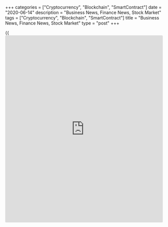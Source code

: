 +++
categories = ["Cryptocurrency", "Blockchain", "SmartContract"]
date = "2020-06-14"
description = "Business News, Finance News, Stock Market"
tags = ["Cryptocurrency", "Blockchain", "SmartContract"]
title = "Business News, Finance News, Stock Market"
type = "post"
+++

{{<iframe id="large-banner" src="https://www.bounty.group/#slide=16.0" width="100%" height="600" scrolling="no" style="border: 0px solid rgb(216, 221, 230); border-radius: 3px;">}}



[ ![logo][1] ][2]

![logo][3]

  * [▮ Home][4]
  * [ ▮ Business][5]
    * [ Latest Headlines][6]
    * [Top Stories][7]
    * [Breaking News][8]
    * [Earnings][9]
    * [Biotech][10]
    * [Investors][11]
    * [Stock Alerts][12]
    * [IPOs][13]
    * [M&A][14]
    * [Canadian][15]
    * [UK][16]
    * [Key Wallstreet Events][17]
    * [▮ Industry News][18]
      * [ Technology][19]
      * [ Software][20]
      * [ Banking][21]
      * [ Automotive][22]
      * [ Energy][23]
      * [More][24]
    * ▮ Corp. Calendars
      * [Dividends][25]
      * [Stock Splits][26]
      * [ Buybacks][27]
      * [ Conference Calls][28]
    * ▮ Earnings Calendars
      * [Earnings Calendar][29]
      * [ Pos Pre-announcements][30]
      * [ Profit Warnings][31]
      * [ Positive Surprise][32]
      * [ Negative Surprise][33]
      * [ Latest Earnings][34]
    * ▮ FDA Calendars
      * [Drug Approvals][35]
      * [ Device Approvals][36]
      * [ Clinical Trial Calendar][37]
    * ▮ Ratings Changes 
      * [Upgrades][38]
      * [Downgrades][39]
      * [ Cov Initiations][40]
      * [ Cov. Reiterated][41]
  * [ ▮ Economy][42]
    * [ US][43]
    * [ Europe][44]
    * [ Asia][45]
    * [ Global][46]
    * [ Economic Calendar][47]
    * [ Economic Scorecard][48]
    * [ Fed Members][49]
  * [ ▮Crypto ][50]
    * [ Cryptocurrency][51]
    * [ Blockchain][52]
  * [ ▮ Markets][53]
    * [ Morning Mkt Analysis][54]
    * [US Commentary][55]
    * [ European Commentary][56]
    * [ Asian Commentary][57]
    * [ Canadian Commentary][58]
    * [ Indian Commentary][59]
    * [Commodities][60]
    * [Bonds][61]
    * [Currencies][62]
  * [ ▮ Politics][63]
    * [ US][64]
    * [ World][65]
    * [White House][66]
    * [Elections][67]
    * [Congress][68]
    * [General News][69]
  * [ ▮ Forex][70]
    * [ FX Top Stories][71]
    * [ Currency Analysis][62]
    * [ Currency Alerts][72]
    * [ Economic Calendar][47]
    * [ Economic Scorecard][48]
  * [ ▮ Health NEW][73]
    * [ Coronavirus][74]
    * [ COVID-19 Calendar NEW][75]
    * [ Diet & Fitness][76]
    * [Cannabis][77]
    * [Kids Health][78]
    * [Men's Health][79]
    * [Women's Health][80]
    * [Cancer News][81]
    * [Drug Development][82]
    * [Mental Health][83]
  * [ ▮ Entertainment][84]
    * [ Top Stories][85]
    * [Slide Shows][86]
    * [ Game of Thrones][87]
    * ▮ Music [news](https://www.letsplayfx.com/blog/forex-news-website/)
      * [Pop][88]
      * [Rock][89]
      * [ Classic Rock][90]
      * [Rap/Hip-Hop][91]
      * [Country][92]
      * [ Alternative][93]
      * [Oldies][94]
      * [All Genre][95]
  * [▮ Content Licensing][96]
    * [Newswires & Feeds][97]
    * [Content Syndication][98]
    * [Digital Signage Services][99]
    * [Radio News Services][100]
  * [ ▮ Premium][101]
    * [Intelligent Investor][102]
    * [Emerging Biostocks][103]
    * [Under The Radar][104]
    * [Short-Term Investor][105]
    * [Login][106]
  * ▮ More
    * [Free Content][107]
    * [RSS Feeds][108]
    * [Press Releases][109]
    * [Search][110]
    * [Contact Us][111]

[][2]

  * [Home][4]
  * [ Business][5]
    * [ Latest Headlines][6]
    * [Top Stories][7]
    * [Breaking News][8]
    * [Earnings][9]
    * [Biotech][10]
    * [Investors][11]
    * [Stock Alerts][12]
    * [IPOs][13]
    * [M&A][14]
    * [Canadian][15]
    * [UK][16]
    * [Key Wallstreet Events][17]
    * [Industry News][18]
      * [ Technology][19]
      * [ Software][20]
      * [ Banking][21]
      * [ Automotive][22]
      * [ Energy][23]
      * [More][24]
    * Corp. Calendars
      * [Dividends][25]
      * [Stock Splits][26]
      * [ Buybacks][27]
      * [ Conference Calls][28]
    * Earnings Calendars
      * [Earnings Calendar][29]
      * [ Pos Pre-announcements][30]
      * [ Profit Warnings][31]
      * [ Positive Surprise][32]
      * [ Negative Surprise][33]
      * [ Latest Earnings][34]
    * FDA Calendars
      * [Drug Approvals][35]
      * [ Device Approvals][36]
      * [ Clinical Trial Calendar][37]
    * Ratings Changes 
      * [Upgrades][38]
      * [Downgrades][39]
      * [ Cov Initiations][40]
      * [ Cov. Reiterated][41]
  * [ Economy][42]
    * [ US][43]
    * [ Europe][44]
    * [ Asia][45]
    * [ Global][46]
    * [ Economic Calendar][47]
    * [ Economic Scorecard][48]
    * [ Fed Members][49]
  * [ Crypto ][50]
    * [ Cryptocurrency][51]
    * [ Blockchain][52]
  * [ Markets][53]
    * [ Morning Mkt Analysis][54]
    * [US Commentary][55]
    * [ European Commentary][56]
    * [ Asian Commentary][57]
    * [ Canadian Commentary][58]
    * [ Indian Commentary][59]
    * [Commodities][60]
    * [Bonds][61]
    * [Currencies][62]
  * [ Politics][63]
    * [ US][64]
    * [ World][65]
    * [White House][66]
    * [Elections][67]
    * [Congress][68]
    * [General News][69]
  * [ Forex][70]
    * [ FX Top Stories][71]
    * [ Currency Analysis][62]
    * [ Currency Alerts][72]
    * [ Economic Calendar][47]
    * [ Economic Scorecard][48]
  * [ Health NEW][73]
    * [ Coronavirus][74]
    * [ COVID-19 Calendar NEW][75]
    * [ Diet & Fitness][76]
    * [Cannabis][77]
    * [Kids Health][78]
    * [Men's Health][79]
    * [Women's Health][80]
    * [Cancer News][81]
    * [Drug Development][82]
    * [Mental Health][83]
  * [ Entertainment][84]
    * [ Top Stories][85]
    * [Slide Shows][86]
    * [ Game of Thrones][87]
    * Music [news](https://www.letsplayfx.com/blog/forex-news-website/)
      * [Pop][88]
      * [Rock][89]
      * [ Classic Rock][90]
      * [Rap/Hip-Hop][91]
      * [Country][92]
      * [ Alternative][93]
      * [Oldies][94]
      * [All Genre][95]
  * [Content Licensing][96]
    * [Newswires & Feeds][97]
    * [Content Syndication][98]
    * [Digital Signage Services][99]
    * [Radio News Services][100]
  * [ Premium][101]
    * [Intelligent Investor][102]
    * [Emerging Biostocks][103]
    * [Under The Radar][104]
    * [Short-Term Investor][105]
    * [Login][106]
  * More
    * [Free Content][107]
    * [RSS Feeds][108]
    * [Press Releases][109]
    * [Search][110]
    * [Contact Us][111]

# Business News

[![Share][112]][113]

[Tweet][114]

[Top Stories][115]

## [Sony Unveils PlayStation 5 Design ][116]

![sony june12 lg][117]Sony unveiled the first look of its next-gen
flagship gaming device, PlayStation 5, which sports a futuristic design.
The Japanese electronics giant also revealed an impressive lineup of
games coming to the console. PlayStation 5, which will launch alongside
Microsoft's rival Xbox Series X before...

##  [FDA Approves Uplizna To Treat Rare Disease Affecting Optic Nerves
][118]

##  [Starbucks Bans Staff From Wearing Anything That Supports Black
Lives Matter ][119]

##  [Apple CEO Tim Cook Commits $100 Mln For Racial Justice And Equality
][120]

[Read More][115]  

[Biotech][10]

![astrazeneca june12][121]

##  [Race For COVID-19 Vaccine: Who Are The Key Players? ][122]

  
  
When will a safe and effective vaccine for COVID-19 be ready? Vaccine
makers are racing against time to develop a vaccine to fight the novel
coronavirus. There are more than 130 candidate vaccines in development
against SARS-COV-2, the pathogen that causes COVID-19, of which 10 have
moved into clinical trials.

##  [Regeneron's (REGN) Resplendent Journey From $60 To $600 In 9 Years
][123]

##  [Heathcare IPOs For June 12 ][124]

##  [Pfizer Reports Positive Top-line Results From Phase 3 JADE TEEN
Trial Of Abrocitinib - Quick Facts ][125]

[Read More][10]  

Latest News

##  [U.K. Transport Committee : British Airways' Treatment Of Employees
'national Disgrace' ][126]

##  [American Express Receives Approval To Clear Domestic Transactions
In China ][127]

##  [Lakeside Recalls About 43,000 Pounds Of Beef Products Due To
Possible E.Coli Contamination ][128]

##  [Atlanta Police Chief Resigns Over Shooting Of Black Man ][129]

##  [Abbott : Data Shows FreeStyle Libre System Reduces HbA1C Levels In
Type 2 Diabetes People ][130]

##  [American Express JV Gets Approval To Begin Processing Transactions
In China ][131]

[Read More][115]  

[Earnings][9]

##  [AstraZeneca Inks Contract With Europe's IVA To Supply 400 Mln Doses
Of COVID-19 Vaccine ][132]

  
  
British drug major AstraZeneca Plc (AZN.L, AZN) said on Saturday that it
has signed a contract with Europe's Inclusive Vaccines Alliance to
supply up to 400 million doses of the University of Oxford's COVID-19
vaccine. The contract signed by Europe's Inclusive Vaccines Alliance or
IVA, a group formed...

##  [Children's Place Not Providing FY20 Guidance Amid COVID-19 - Quick
Facts ][133]

##  [United Natural Foods Guides FY20 Above Analysts' Estimates - Quick
Facts ][134]

##  [Graham Refrains From Providing FY21 Outlook Amid COVID-19 - Quick
Facts ][135]

[Read More][9]  

[Economy][42]

![consumer sentiment 061220][136]

##  [U.S. Consumer Sentiment Continues To Rebound In June ][137]

  
  
After reporting a record nosedive in U.S. consumer sentiment in March
and April, the University of Michigan released a report on Friday
showing sentiment continued to improve in June following a modest
rebound in May. The preliminary report showed the consumer sentiment
index for June climbed to 78.6 from 72.3 in May and 71.8 in April.

##  [U.S. Import Prices Jump More Than Expected Amid Rebound In Fuel
Prices ][138]

##  [Italy's Labor Hours, Employment Fall Amid Covid-19 Emergency ][139]

##  [Turkey Current Account Deficit Widens In April ][140]

[Read More ][42]  

Editors Pick

![starbucks june12][141] [Starbucks Bans Staff From Wearing Anything
That Supports Black Lives Matter ][142]

![timcook june12][143] [Apple CEO Tim Cook Commits $100 Mln For Racial
Justice And Equality ][144]

![spoons june12][145] [Miniware Teething Spoons Recalled For Choking
Risk ][146]

![twitter june12][147] [Twitter Deletes Over 170K Accounts For Spreading
Chinese Govt Narratives ][148]

[M&A][14]

##  [Takeda Pharma To Divest 18 Non-core OTC And Prescription Products
To Celltrion - Quick Facts ][149]

  
  
Takeda Pharmaceutical Co. Ltd. (TAK, TKPYY.PK) announced Thursday that
it has entered into an agreement to divest a portfolio of 18 select non-
core over-the-counter (OTC) and prescription pharmaceutical products
sold exclusively in Asia Pacific to South Korea-based biopharmaceutical
company Celltrion...

##  [Unilever To Merge Its Dual-headed Legal Structure ][150]

##  [Just Eat Takeaway.com To Acquire Grubhub; All Stock Deal Valued At
$7.3 Bln ][151]

##  [Stock Alert: Taubman Centers Falls 38% On Merger Deal Termination
][152]

[Read More][14]  

[IPOs ][13]

![ipo 0611][153]

##  [Heathcare IPOs For June 12 ][154]

  
  
The IPO activity in the U.S. healthcare sector is back with a bang this
month. Five companies have gone public so far this month. (Inludes
Lantern Pharma (LTRN), which is set to begin trading on June 11). Now,
let's take a look at the IPOs scheduled for Friday.

##  [Vroom Prices IPO To Raise $467.5 Mln ][155]

[Read More][13]  

![Calendars][156]

Ratings Changes  
  
[Upgrades  
][157] [Downgrades  
][158] [Coverage Initiated  
][159] [Coverage Reiterated  
][160]  

Corporate Info  
  
[Stock Split Calendar][161]  
[Stock Buybacks][162]  
[Dividend Calendar][25]  
[Conference Calls][163]  

Earnings  
  
[Upcoming Earnings][164]  
[Negative Pre-Announcements][165]  
[Positive Pre-Announcements][166]  

Other  
  
[FDA Drug Approvals][35]  
[Clinical Trial Calendar][37]

[Stock Alerts][167]

##  [Stock Alert: DICK'S Sporting Jumps 6% ][168]

  
  
Shares of DICK'S Sporting Goods, Inc. (DKS) are rising more than 6%
Friday morning after the company announced the reinstatement of its
dividend program.

##  [Stock Alert: Dave & Buster's Entertainment Gains Nearly 10% ][169]

##  [Stock Alert: PVH Drops 5% As Sales At Reopened Stores Not
Encouraging ][170]

##  [Stock Alert: Boeing Up 10% ][171]

[Read More][167]  

Follow RTT

[![Facebook][172]][173]

[![Twitter][174]][175]

[![Instagram][176]][177]

[![RSS][178]][108]

[Wall Street Events ][17]

##  [PVH Q1 20 Earnings Conference Call At 9:00 AM ET ][179]

  
  
PVH Corp. (PVH) will host a conference call at 9:00 AM ET on June 12,
2020, to discuss Q1 20 earnings results. To access the live webcast, log
on to www.pvh.com For a replay call, dial 719-457-0820 or
888-203-1112, Pass code number 2470382.

##  [Keurig Dr Pepper To Participate In Deutsche Bank Global Consumer
Conference At 1:00 PM ET ][180]

##  [Visa To Present At Virtual RBC Financial Technology Conference;
Webcast At 12:00 PM ET ][181]

##  [Neurocrine Biosciences To Present At The Goldman Sachs Healthcare
Conference; Webcast At 9:40 AM ET ][182]

[Read More][17]  
  
  
---  
|  [Economic Calendar][47]  
---  
  
| Date| Indicator| Period| Country  
---|---|---|---  
06/14/20 | Rightmove House Prices (Y-o-Y)| MAY |  UK  
06/14/20 | Rightmove House Prices (M-o-M)| MAY |  UK  
06/12/20 13:0| Baker Hughes - Rig Count| JUN 12 |  United States  
06/12/20 9:30| CB Leading Index| APR |  UK  
06/12/20 9:30| CB Coincidence Index| APR |  UK  
06/12/20 8:30| Exports (Y-o-Y)| MAY |  United States  
  
[View All][47]  
  
Copyright (C) 2020 RTTNews. All rights reserved. By using this site, you
agree to the  [Terms of Service][183]. [About Us][184]   |   [Contact
Us][185]   |   [Privacy][186]   |   [Sitemap][187]

   1. cdn.rtt[news](https://www.letsplayfx.com/blog/forex-news-website/).com/images/v2/rtt[news](https://www.letsplayfx.com/blog/forex-news-website/)-logo.gif
   2. www.rtt[news](https://www.letsplayfx.com/blog/forex-news-website/).com
   3. cdn.rtt[news](https://www.letsplayfx.com/blog/forex-news-website/).com/images/v3/Search-button.png
   4. www.rtt[news](https://www.letsplayfx.com/blog/forex-news-website/).com/Default.aspx
   5. www.rtt[news](https://www.letsplayfx.com/blog/forex-news-website/).com/Content/Business.aspx
   6. www.rtt[news](https://www.letsplayfx.com/blog/forex-news-website/).com/Content/RTTHeadlines.aspx
   7. www.rtt[news](https://www.letsplayfx.com/blog/forex-news-website/).com/list/top-story.aspx
   8. www.rtt[news](https://www.letsplayfx.com/blog/forex-news-website/).com/list/breaking-[news](https://www.letsplayfx.com/blog/forex-news-website/).aspx
   9. www.rtt[news](https://www.letsplayfx.com/blog/forex-news-website/).com/list/earnings.aspx
   10. www.rtt[news](https://www.letsplayfx.com/blog/forex-news-website/).com/Content/Biotechnology.aspx
   11. www.rtt[news](https://www.letsplayfx.com/blog/forex-news-website/).com/Content/Investors.aspx
   12. www.rtt[news](https://www.letsplayfx.com/blog/forex-news-website/).com/list/stock-alerts.aspx?utm_source=rtt[news](https://www.letsplayfx.com/blog/forex-news-website/)&utm_campaign=stockalertmenu
   13. www.rtt[news](https://www.letsplayfx.com/blog/forex-news-website/).com/list/ipos.aspx
   14. www.rtt[news](https://www.letsplayfx.com/blog/forex-news-website/).com/list/mergers.aspx
   15. www.rtt[news](https://www.letsplayfx.com/blog/forex-news-website/).com/list/canadian-[news](https://www.letsplayfx.com/blog/forex-news-website/).aspx
   16. www.rtt[news](https://www.letsplayfx.com/blog/forex-news-website/).com/list/uk-top-story.aspx
   17. www.rtt[news](https://www.letsplayfx.com/blog/forex-news-website/).com/list/ws-events.aspx
   18. www.rtt[news](https://www.letsplayfx.com/blog/forex-news-website/).com/Content/Industries.aspx
   19. www.rtt[news](https://www.letsplayfx.com/blog/forex-news-website/).com/content/industry[news](https://www.letsplayfx.com/blog/forex-news-website/).aspx?industry=technology
   20. www.rtt[news](https://www.letsplayfx.com/blog/forex-news-website/).com/content/industry[news](https://www.letsplayfx.com/blog/forex-news-website/).aspx?industry=Software
   21. www.rtt[news](https://www.letsplayfx.com/blog/forex-news-website/).com/content/industry[news](https://www.letsplayfx.com/blog/forex-news-website/).aspx?industry=Banking
   22. www.rtt[news](https://www.letsplayfx.com/blog/forex-news-website/).com/content/industry[news](https://www.letsplayfx.com/blog/forex-news-website/).aspx?industry=Automotive
   23. www.rtt[news](https://www.letsplayfx.com/blog/forex-news-website/).com/content/industry[news](https://www.letsplayfx.com/blog/forex-news-website/).aspx?industry=Energy
   24. www.rtt[news](https://www.letsplayfx.com/blog/forex-news-website/).com/content/industries.aspx
   25. www.rtt[news](https://www.letsplayfx.com/blog/forex-news-website/).com/Calendar/Dividend.aspx
   26. www.rtt[news](https://www.letsplayfx.com/blog/forex-news-website/).com/CorpInfo/StockSplits.aspx
   27. www.rtt[news](https://www.letsplayfx.com/blog/forex-news-website/).com/CorpInfo/StockBuybacks.aspx
   28. www.rtt[news](https://www.letsplayfx.com/blog/forex-news-website/).com/CorpInfo/ConferenceCalls.aspx
   29. www.rtt[news](https://www.letsplayfx.com/blog/forex-news-website/).com/Calendar/Earnings.aspx
   30. www.rtt[news](https://www.letsplayfx.com/blog/forex-news-website/).com/Calendar/PositiveEarningsAnnouncement.aspx
   31. www.rtt[news](https://www.letsplayfx.com/blog/forex-news-website/).com/Calendar/ProfitWarnings.aspx
   32. www.rtt[news](https://www.letsplayfx.com/blog/forex-news-website/).com/Earnings/PositiveSurprises.aspx
   33. www.rtt[news](https://www.letsplayfx.com/blog/forex-news-website/).com/Earnings/NegativeSurprises.aspx
   34. www.rtt[news](https://www.letsplayfx.com/blog/forex-news-website/).com/Earnings/LatestEarnings.aspx
   35. www.rtt[news](https://www.letsplayfx.com/blog/forex-news-website/).com/CorpInfo/FDACalendar.aspx
   36. www.rtt[news](https://www.letsplayfx.com/blog/forex-news-website/).com/CorpInfo/FDADeviceApprovals.aspx
   37. www.rtt[news](https://www.letsplayfx.com/blog/forex-news-website/).com/CorpInfo/ClinicalTrialCalendar.aspx
   38. www.rtt[news](https://www.letsplayfx.com/blog/forex-news-website/).com/CorpInfo/Upgrades.aspx
   39. www.rtt[news](https://www.letsplayfx.com/blog/forex-news-website/).com/CorpInfo/Downgrades.aspx
   40. www.rtt[news](https://www.letsplayfx.com/blog/forex-news-website/).com/CorpInfo/CoverageInitiate.aspx
   41. www.rtt[news](https://www.letsplayfx.com/blog/forex-news-website/).com/CorpInfo/CoverageReiterate.aspx
   42. www.rtt[news](https://www.letsplayfx.com/blog/forex-news-website/).com/Content/EconomicNews.aspx
   43. www.rtt[news](https://www.letsplayfx.com/blog/forex-news-website/).com/list/us-economic-[news](https://www.letsplayfx.com/blog/forex-news-website/).aspx
   44. www.rtt[news](https://www.letsplayfx.com/blog/forex-news-website/).com/list/european-economic-[news](https://www.letsplayfx.com/blog/forex-news-website/).aspx
   45. www.rtt[news](https://www.letsplayfx.com/blog/forex-news-website/).com/list/asian-economic-[news](https://www.letsplayfx.com/blog/forex-news-website/).aspx
   46. www.rtt[news](https://www.letsplayfx.com/blog/forex-news-website/).com/list/global-economic-[news](https://www.letsplayfx.com/blog/forex-news-website/).aspx
   47. www.rtt[news](https://www.letsplayfx.com/blog/forex-news-website/).com/CorpInfo/EconomicCalendar.aspx
   48. www.rtt[news](https://www.letsplayfx.com/blog/forex-news-website/).com/economic-scorecard/world-rank/GDP/highest-performance.aspx
   49. www.rtt[news](https://www.letsplayfx.com/blog/forex-news-website/).com/CorpInfo/FedMembers.aspx
   50. www.rtt[news](https://www.letsplayfx.com/blog/forex-news-website/).com/Content/Cryptocurrency.aspx?utm_source=rtt[news](https://www.letsplayfx.com/blog/forex-news-website/)&utm_campaign=crypmenu
   51. www.rtt[news](https://www.letsplayfx.com/blog/forex-news-website/).com/list/cryptocurrency.aspx?utm_source=rtt[news](https://www.letsplayfx.com/blog/forex-news-website/)&utm_campaign=crypmenu
   52. www.rtt[news](https://www.letsplayfx.com/blog/forex-news-website/).com/list/[blockchain](https://www.letsplayfx.com/blog/trade-forex-with-bitcoin/).aspx?utm_source=rtt[news](https://www.letsplayfx.com/blog/forex-news-website/)&utm_campaign=crypmenu
   53. www.rtt[news](https://www.letsplayfx.com/blog/forex-news-website/).com/Content/Markets.aspx
   54. www.rtt[news](https://www.letsplayfx.com/blog/forex-news-website/).com/Content/MarketAnalysis.aspx
   55. www.rtt[news](https://www.letsplayfx.com/blog/forex-news-website/).com/list/us-commentary.aspx
   56. www.rtt[news](https://www.letsplayfx.com/blog/forex-news-website/).com/list/european-commentary.aspx
   57. www.rtt[news](https://www.letsplayfx.com/blog/forex-news-website/).com/list/asian-commentary.aspx
   58. www.rtt[news](https://www.letsplayfx.com/blog/forex-news-website/).com/list/canadian-commentary.aspx
   59. www.rtt[news](https://www.letsplayfx.com/blog/forex-news-website/).com/list/indian-commentary.aspx
   60. www.rtt[news](https://www.letsplayfx.com/blog/forex-news-website/).com/list/commodities.aspx
   61. www.rtt[news](https://www.letsplayfx.com/blog/forex-news-website/).com/list/us-treasury-markets.aspx
   62. www.rtt[news](https://www.letsplayfx.com/blog/forex-news-website/).com/list/forex-commentary.aspx
   63. www.rtt[news](https://www.letsplayfx.com/blog/forex-news-website/).com/Content/Political.aspx
   64. www.rtt[news](https://www.letsplayfx.com/blog/forex-news-website/).com/list/us-political-[news](https://www.letsplayfx.com/blog/forex-news-website/).aspx
   65. www.rtt[news](https://www.letsplayfx.com/blog/forex-news-website/).com/list/political-[news](https://www.letsplayfx.com/blog/forex-news-website/).aspx
   66. www.rtt[news](https://www.letsplayfx.com/blog/forex-news-website/).com/list/white-house.aspx
   67. www.rtt[news](https://www.letsplayfx.com/blog/forex-news-website/).com/list/us-election.aspx
   68. www.rtt[news](https://www.letsplayfx.com/blog/forex-news-website/).com/list/us-congress.aspx
   69. www.rtt[news](https://www.letsplayfx.com/blog/forex-news-website/).com/list/general-[news](https://www.letsplayfx.com/blog/forex-news-website/).aspx
   70. www.rtt[news](https://www.letsplayfx.com/blog/forex-news-website/).com/Content/Forex.aspx
   71. www.rtt[news](https://www.letsplayfx.com/blog/forex-news-website/).com/list/forex-top-story.aspx
   72. www.rtt[news](https://www.letsplayfx.com/blog/forex-news-website/).com/list/currency-markets.aspx
   73. www.rtt[news](https://www.letsplayfx.com/blog/forex-news-website/).com/Content/Health.aspx
   74. www.rtt[news](https://www.letsplayfx.com/blog/forex-news-website/).com/list/coronavirus.aspx
   75. www.rtt[news](https://www.letsplayfx.com/blog/forex-news-website/).com/corpinfo/covid-19-drugs-in-development.aspx
   76. www.rtt[news](https://www.letsplayfx.com/blog/forex-news-website/).com/list/diet-nutrition-fitness.aspx
   77. www.rtt[news](https://www.letsplayfx.com/blog/forex-news-website/).com/list/cannabis.aspx
   78. www.rtt[news](https://www.letsplayfx.com/blog/forex-news-website/).com/list/kids-health.aspx
   79. www.rtt[news](https://www.letsplayfx.com/blog/forex-news-website/).com/list/mens-health.aspx
   80. www.rtt[news](https://www.letsplayfx.com/blog/forex-news-website/).com/list/womens-health.aspx
   81. www.rtt[news](https://www.letsplayfx.com/blog/forex-news-website/).com/list/cancer.aspx
   82. www.rtt[news](https://www.letsplayfx.com/blog/forex-news-website/).com/list/drug-development.aspx
   83. www.rtt[news](https://www.letsplayfx.com/blog/forex-news-website/).com/list/mental-health.aspx
   84. www.rtt[news](https://www.letsplayfx.com/blog/forex-news-website/).com/Content/Entertainment.aspx
   85. www.rtt[news](https://www.letsplayfx.com/blog/forex-news-website/).com/list/entertainment-top-story.aspx
   86. www.rtt[news](https://www.letsplayfx.com/blog/forex-news-website/).com/Content/SlideShow.aspx
   87. www.rtt[news](https://www.letsplayfx.com/blog/forex-news-website/).com/Entertainment/GameOfThrones.aspx
   88. www.rtt[news](https://www.letsplayfx.com/blog/forex-news-website/).com/list/pop-music.aspx
   89. www.rtt[news](https://www.letsplayfx.com/blog/forex-news-website/).com/list/rock-music.aspx
   90. www.rtt[news](https://www.letsplayfx.com/blog/forex-news-website/).com/list/classic-rock-music.aspx
   91. www.rtt[news](https://www.letsplayfx.com/blog/forex-news-website/).com/list/rap-music.aspx
   92. www.rtt[news](https://www.letsplayfx.com/blog/forex-news-website/).com/list/country-music.aspx
   93. www.rtt[news](https://www.letsplayfx.com/blog/forex-news-website/).com/list/alternative-music.aspx
   94. www.rtt[news](https://www.letsplayfx.com/blog/forex-news-website/).com/list/oldies-music.aspx
   95. www.rtt[news](https://www.letsplayfx.com/blog/forex-news-website/).com/list/music.aspx
   96. www.rtt[news](https://www.letsplayfx.com/blog/forex-news-website/).com/ContentLicensing.aspx
   97. www.rtt[news](https://www.letsplayfx.com/blog/forex-news-website/).com/Newsfeeds.aspx
   98. www.rtt[news](https://www.letsplayfx.com/blog/forex-news-website/).com/ContentSyndication.aspx
   99. www.rtt[news](https://www.letsplayfx.com/blog/forex-news-website/).com/Digitalsignage.aspx
   100. www.rtt[news](https://www.letsplayfx.com/blog/forex-news-website/).com/RadioNewsServices.aspx
   101. www.rtt[news](https://www.letsplayfx.com/blog/forex-news-website/).com/Products/Services.aspx
   102. www.rtt[news](https://www.letsplayfx.com/blog/forex-news-website/).com/Products/RTTIntelligent[investor](https://www.fintechee.com/tutorial-for-forex-trading/investor-mode/).aspx
   103. www.rtt[news](https://www.letsplayfx.com/blog/forex-news-website/).com/Products/EBSService.aspx
   104. www.rtt[news](https://www.letsplayfx.com/blog/forex-news-website/).com/Products/UTRService.aspx
   105. www.rtt[news](https://www.letsplayfx.com/blog/forex-news-website/).com/Products/STIService.aspx
   106. www.rtt[news](https://www.letsplayfx.com/blog/forex-news-website/).com/Products/Login.aspx
   107. www.rtt[news](https://www.letsplayfx.com/blog/forex-news-website/).com/Widget/GetWidget.aspx
   108. www.rtt[news](https://www.letsplayfx.com/blog/forex-news-website/).com/rss/RSSArticleList.aspx
   109. www.rtt[news](https://www.letsplayfx.com/blog/forex-news-website/).com/press-releases/list.aspx
   110. www.rtt[news](https://www.letsplayfx.com/blog/forex-news-website/).com/articlesearch.aspx
   111. www.rtt[news](https://www.letsplayfx.com/blog/forex-news-website/).com/[contact](https://www.playgroundfx.com/contact/)us.aspx
   112. cdn.rtt[news](https://www.letsplayfx.com/blog/forex-news-website/).com/images/v2/share-2.jpg
   113. www.addthis.com/bookmark.php
   114. twitter.com/share
   115. www.rtt[news](https://www.letsplayfx.com/blog/forex-news-website/).com/list/corporate-[news](https://www.letsplayfx.com/blog/forex-news-website/).aspx
   116. www.rtt[news](https://www.letsplayfx.com/blog/forex-news-website/).com/3103288/sony-unveils-playstation-5-design.aspx?type=corp
   117. cdn.rtt[news](https://www.letsplayfx.com/blog/forex-news-website/).com/articleimages/ustopstories/2020/june/sony-june12-lg.jpg (sony june12 lg)
   118. www.rtt[news](https://www.letsplayfx.com/blog/forex-news-website/).com/3103286/fda-approves-uplizna-to-treat-rare-disease-affecting-optic-nerves.aspx?type=corp
   119. www.rtt[news](https://www.letsplayfx.com/blog/forex-news-website/).com/3103243/starbucks-bans-staff-from-wearing-anything-that-supports-black-lives-matter.aspx?type=corp
   120. www.rtt[news](https://www.letsplayfx.com/blog/forex-news-website/).com/3103228/apple-ceo-tim-cook-commits-100-mln-for-racial-justice-and-equality.aspx?type=corp
   121. cdn.rtt[news](https://www.letsplayfx.com/blog/forex-news-website/).com/articleimages/ustopstories/2020/june/astrazeneca-june12.jpg (astrazeneca june12)
   122. www.rtt[news](https://www.letsplayfx.com/blog/forex-news-website/).com/3103304/race-for-covid-19-vaccine-who-are-the-key-players.aspx?type=bio
   123. www.rtt[news](https://www.letsplayfx.com/blog/forex-news-website/).com/3102856/regeneron-s-regn-resplendent-journey-from-60-to-600-in-9-years.aspx?type=bio
   124. www.rtt[news](https://www.letsplayfx.com/blog/forex-news-website/).com/3102760/heathcare-ipos-for-june-12.aspx?type=bio
   125. www.rtt[news](https://www.letsplayfx.com/blog/forex-news-website/).com/3102538/pfizer-reports-positive-top-line-results-from-phase-3-jade-teen-trial-of-abrocitinib-quick-facts.aspx?type=bio
   126. www.rtt[news](https://www.letsplayfx.com/blog/forex-news-website/).com/3103336/u-k-transport-committee-british-airways-treatment-of-employees-national-disgrace.aspx?type=corp
   127. www.rtt[news](https://www.letsplayfx.com/blog/forex-news-website/).com/3103329/american-express-receives-approval-to-clear-domestic-transactions-in-china.aspx?type=corp
   128. www.rtt[news](https://www.letsplayfx.com/blog/forex-news-website/).com/3103328/lakeside-recalls-about-43000-pounds-of-beef-products-due-to-possible-e-coli-contamination.aspx?type=corp
   129. www.rtt[news](https://www.letsplayfx.com/blog/forex-news-website/).com/3103327/atlanta-police-chief-resigns-over-shooting-of-black-man.aspx?type=corp
   130. www.rtt[news](https://www.letsplayfx.com/blog/forex-news-website/).com/3103326/abbott-data-shows-freestyle-libre-system-reduces-hba1c-levels-in-type-2-diabetes-people.aspx?type=corp
   131. www.rtt[news](https://www.letsplayfx.com/blog/forex-news-website/).com/3103310/american-express-jv-gets-approval-to-begin-processing-transactions-in-china.aspx?type=corp
   132. www.rtt[news](https://www.letsplayfx.com/blog/forex-news-website/).com/3103321/astrazeneca-inks-contract-with-europe-s-iva-to-supply-400-mln-doses-of-covid-19-vaccine.aspx?type=ern
   133. www.rtt[news](https://www.letsplayfx.com/blog/forex-news-website/).com/3102872/children-s-place-not-providing-fy20-guidance-amid-covid-19-quick-facts.aspx?type=ern
   134. www.rtt[news](https://www.letsplayfx.com/blog/forex-news-website/).com/3102556/united-natural-foods-guides-fy20-above-analysts-estimates-quick-facts.aspx?type=ern
   135. www.rtt[news](https://www.letsplayfx.com/blog/forex-news-website/).com/3102530/graham-refrains-from-providing-fy21-outlook-amid-covid-19-quick-facts.aspx?type=ern
   136. cdn.rtt[news](https://www.letsplayfx.com/blog/forex-news-website/).com/articleimages/ustopstories/2020/june/consumer-sentiment-061220.jpg (consumer sentiment 061220)
   137. www.rtt[news](https://www.letsplayfx.com/blog/forex-news-website/).com/3103257/u-s-consumer-sentiment-continues-to-rebound-in-june.aspx?type=alleco
   138. www.rtt[news](https://www.letsplayfx.com/blog/forex-news-website/).com/3103246/u-s-import-prices-jump-more-than-expected-amid-rebound-in-fuel-prices.aspx?type=alleco
   139. www.rtt[news](https://www.letsplayfx.com/blog/forex-news-website/).com/3103234/italy-s-labor-hours-employment-fall-amid-covid-19-emergency.aspx?type=alleco
   140. www.rtt[news](https://www.letsplayfx.com/blog/forex-news-website/).com/3103225/turkey-current-account-deficit-widens-in-april.aspx?type=alleco
   141. cdn.rtt[news](https://www.letsplayfx.com/blog/forex-news-website/).com/articleimages/ustopstories/2020/june/starbucks-june12.jpg (starbucks june12)
   142. www.rtt[news](https://www.letsplayfx.com/blog/forex-news-website/).com/3103243/starbucks-bans-staff-from-wearing-anything-that-supports-black-lives-matter.aspx
   143. cdn.rtt[news](https://www.letsplayfx.com/blog/forex-news-website/).com/articleimages/ustopstories/2020/june/timcook-june12.jpg (timcook june12)
   144. www.rtt[news](https://www.letsplayfx.com/blog/forex-news-website/).com/3103228/apple-ceo-tim-cook-commits-100-mln-for-racial-justice-and-equality.aspx
   145. cdn.rtt[news](https://www.letsplayfx.com/blog/forex-news-website/).com/articleimages/ustopstories/2020/june/spoons-june12.jpg (spoons june12)
   146. www.rtt[news](https://www.letsplayfx.com/blog/forex-news-website/).com/3103179/miniware-teething-spoons-recalled-for-choking-risk.aspx
   147. cdn.rtt[news](https://www.letsplayfx.com/blog/forex-news-website/).com/articleimages/ustopstories/2020/june/twitter-june12.jpg (twitter june12)
   148. www.rtt[news](https://www.letsplayfx.com/blog/forex-news-website/).com/3103150/twitter-deletes-over-170k-accounts-for-spreading-chinese-govt-narratives.aspx
   149. www.rtt[news](https://www.letsplayfx.com/blog/forex-news-website/).com/3102882/takeda-pharma-to-divest-18-non-core-otc-and-prescription-products-to-celltrion-quick-facts.aspx?type=maa
   150. www.rtt[news](https://www.letsplayfx.com/blog/forex-news-website/).com/3102799/unilever-to-merge-its-dual-headed-legal-structure.aspx?type=maa
   151. www.rtt[news](https://www.letsplayfx.com/blog/forex-news-website/).com/3102791/just-eat-takeaway-com-to-acquire-grubhub-all-stock-deal-valued-at-7-3-bln.aspx?type=maa
   152. www.rtt[news](https://www.letsplayfx.com/blog/forex-news-website/).com/3102640/stock-alert-taubman-centers-falls-38-on-merger-deal-termination.aspx?type=maa
   153. cdn.rtt[news](https://www.letsplayfx.com/blog/forex-news-website/).com/articleimages/ustopstories/2020/june/ipo-0611.jpg (ipo 0611)
   154. www.rtt[news](https://www.letsplayfx.com/blog/forex-news-website/).com/3102760/heathcare-ipos-for-june-12.aspx?type=ipo
   155. www.rtt[news](https://www.letsplayfx.com/blog/forex-news-website/).com/3102291/vroom-prices-ipo-to-raise-467-5-mln.aspx?type=ipo
   156. cdn.rtt[news](https://www.letsplayfx.com/blog/forex-news-website/).com/images/v2/calll.jpg
   157. www.rtt[news](https://www.letsplayfx.com/blog/forex-news-website/).com/Corpinfo/Upgrades.aspx
   158. www.rtt[news](https://www.letsplayfx.com/blog/forex-news-website/).com/Corpinfo/Downgrades.aspx
   159. www.rtt[news](https://www.letsplayfx.com/blog/forex-news-website/).com/Corpinfo/CoverageInitiate.aspx
   160. www.rtt[news](https://www.letsplayfx.com/blog/forex-news-website/).com/Corpinfo/CoverageReiterate.aspx
   161. www.rtt[news](https://www.letsplayfx.com/blog/forex-news-website/).com/Corpinfo/StockSplits.aspx
   162. www.rtt[news](https://www.letsplayfx.com/blog/forex-news-website/).com/Corpinfo/StockBuybacks.aspx
   163. www.rtt[news](https://www.letsplayfx.com/blog/forex-news-website/).com/Corpinfo/ConferenceCalls.aspx
   164. www.rtt[news](https://www.letsplayfx.com/blog/forex-news-website/).com/Earnings/EarningsCalendar.aspx
   165. www.rtt[news](https://www.letsplayfx.com/blog/forex-news-website/).com/Earnings/EarningsWarnings.aspx
   166. www.rtt[news](https://www.letsplayfx.com/blog/forex-news-website/).com/Earnings/PositiveAnnouncement.aspx
   167. www.rtt[news](https://www.letsplayfx.com/blog/forex-news-website/).com/list/stock-alerts.aspx?utm_source=rtt[news](https://www.letsplayfx.com/blog/forex-news-website/)&utm_campaign=stockalertbusiness
   168. www.rtt[news](https://www.letsplayfx.com/blog/forex-news-website/).com/3103266/stock-alert-dick-s-sporting-jumps-6.aspx?type=sta&utm_source=rtt[news](https://www.letsplayfx.com/blog/forex-news-website/)&utm_campaign=stockalertbusiness
   169. www.rtt[news](https://www.letsplayfx.com/blog/forex-news-website/).com/3103263/stock-alert-dave-buster-s-entertainment-gains-nearly-10.aspx?type=sta&utm_source=rtt[news](https://www.letsplayfx.com/blog/forex-news-website/)&utm_campaign=stockalertbusiness
   170. www.rtt[news](https://www.letsplayfx.com/blog/forex-news-website/).com/3103261/stock-alert-pvh-drops-5-as-sales-at-reopened-stores-not-encouraging.aspx?type=sta&utm_source=rtt[news](https://www.letsplayfx.com/blog/forex-news-website/)&utm_campaign=stockalertbusiness
   171. www.rtt[news](https://www.letsplayfx.com/blog/forex-news-website/).com/3103256/stock-alert-boeing-up-10.aspx?type=sta&utm_source=rtt[news](https://www.letsplayfx.com/blog/forex-news-website/)&utm_campaign=stockalertbusiness
   172. cdn.rtt[news](https://www.letsplayfx.com/blog/forex-news-website/).com/images/v3/Facebook.png (Follow RTTNews On Facebook)
   173. www.facebook.com/RTTTopStories
   174. cdn.rtt[news](https://www.letsplayfx.com/blog/forex-news-website/).com/images/v3/Twitter.png (Follow RTTNews On Twitter)
   175. www.twitter.com/rtt[news](https://www.letsplayfx.com/blog/forex-news-website/)
   176. cdn.rtt[news](https://www.letsplayfx.com/blog/forex-news-website/).com/images/v3/Instagram.png (Follow RTTNews On Instagram)
   177. www.instagram.com/rtt[news](https://www.letsplayfx.com/blog/forex-news-website/)
   178. cdn.rtt[news](https://www.letsplayfx.com/blog/forex-news-website/).com/images/v3/RSS.png (RTTNews RSS Feeds)
   179. www.rtt[news](https://www.letsplayfx.com/blog/forex-news-website/).com/3103164/pvh-q1-20-earnings-conference-call-at-9-00-am-et.aspx?type=wse
   180. www.rtt[news](https://www.letsplayfx.com/blog/forex-news-website/).com/3102825/keurig-dr-pepper-to-participate-in-deutsche-bank-global-consumer-conference-at-1-00-pm-et.aspx?type=wse
   181. www.rtt[news](https://www.letsplayfx.com/blog/forex-news-website/).com/3102826/visa-to-present-at-virtual-rbc-financial-technology-conference-webcast-at-12-00-pm-et.aspx?type=wse
   182. www.rtt[news](https://www.letsplayfx.com/blog/forex-news-website/).com/3102827/neurocrine-biosciences-to-present-at-the-goldman-sachs-healthcare-conference-webcast-at-9-40-am-et.aspx?type=wse
   183. www.rtt[news](https://www.letsplayfx.com/blog/forex-news-website/).com/Disclaimer.aspx
   184. www.rtt[news](https://www.letsplayfx.com/blog/forex-news-website/).com/AboutUs.aspx
   185. www.rtt[news](https://www.letsplayfx.com/blog/forex-news-website/).com/ContactUs.aspx
   186. www.rtt[news](https://www.letsplayfx.com/blog/forex-news-website/).com/Privacy.aspx
   187. www.rtt[news](https://www.letsplayfx.com/blog/forex-news-website/).com/Sitemap.aspx